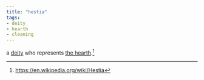 ```yaml
---
title: "hestia"
tags:
- deity
- hearth
- cleaning
---
```


a [deity](deities.md) who represents [the hearth](maintain%20the%20hearth.md).[^1]

[^1]: https://en.wikipedia.org/wiki/Hestia